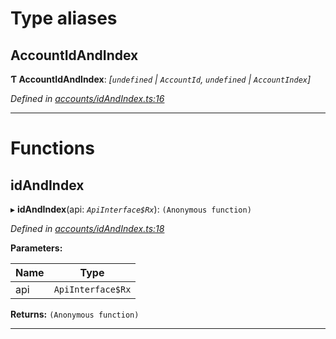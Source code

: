 

# Type aliases

<a id="accountidandindex"></a>

##  AccountIdAndIndex

**Ƭ AccountIdAndIndex**: *[`undefined` \| `AccountId`, `undefined` \| `AccountIndex`]*

*Defined in [accounts/idAndIndex.ts:16](https://github.com/polkadot-js/api/blob/4aa1783/packages/api-derive/src/accounts/idAndIndex.ts#L16)*

___

# Functions

<a id="idandindex"></a>

##  idAndIndex

▸ **idAndIndex**(api: *`ApiInterface$Rx`*): `(Anonymous function)`

*Defined in [accounts/idAndIndex.ts:18](https://github.com/polkadot-js/api/blob/4aa1783/packages/api-derive/src/accounts/idAndIndex.ts#L18)*

**Parameters:**

| Name | Type |
| ------ | ------ |
| api | `ApiInterface$Rx` |

**Returns:** `(Anonymous function)`

___

